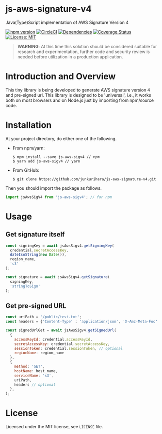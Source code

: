# js-aws-signature-v4
Java(Type)Script implementation of AWS Signature Version 4

[![npm version](https://badge.fury.io/js/js-aws-sigv4.svg)](https://badge.fury.io/js/js-aws-sigv4)
[![CircleCI](https://circleci.com/gh/junkurihara/js-aws-signature-v4.svg?style=svg)](https://circleci.com/gh/junkurihara/js-aws-signature-v4)
[![Dependencies](https://david-dm.org/junkurihara/js-aws-signature-v4.svg)](https://david-dm.org/junkurihara/js-aws-signature-v4)
[![Coverage Status](https://coveralls.io/repos/github/junkurihara/js-aws-signature-v4/badge.svg?branch=develop)](https://coveralls.io/github/junkurihara/js-aws-signature-v4?branch=develop)
[![License: MIT](https://img.shields.io/badge/License-MIT-yellow.svg)](https://opensource.org/licenses/MIT)


> **WARNING**: At this time this solution should be considered suitable for research and experimentation, further code and security review is needed before utilization in a production application.

# Introduction and Overview
This tiny library is being developed to generate AWS signature version 4 and pre-signed url. This library is designed to be 'universal', i.e., it works both on most browsers and on Node.js just by importing from npm/source code.


# Installation
At your project directory, do either one of the following.

- From npm/yarn:
  
  ```shell
  $ npm install --save js-aws-sigv4 // npm
  $ yarn add js-aws-sigv4 // yarn
  ```
  
- From GitHub:
  ```shell
  $ git clone https://github.com/junkurihara/js-aws-signature-v4.git
  ```
  
Then you should import the package as follows.
```javascript
import jsAwsSigV4 from 'js-aws-sigv4'; // for npm
```
  
# Usage
## Get signature itself
```javascript
const signingKey = await jsAwsSigv4.getSigningKey(
  credential.secretAccessKey,
  dateIsoString(new Date()),
  region_name,
  's3'
);

const signature = await jsAwsSigv4.getSignature(
  signingKey,
  'stringToSign'
);
```

## Get pre-signed URL
```javascript
const uriPath = '/public/test.txt';
const headers = {'Content-Type' : 'application/json', 'X-Amz-Meta-Foo': 'barbaz', 'X-Amz-Meta-Foobar': 'bazbaz'};

const signedUrlGet = await jsAwsSigv4.getSignedUrl(
  {
    accessKeyId: credential.accessKeyId,
    secretAccessKey: credential.secretAccessKey,
    sessionToken: credential.sessionToken, // optional
    regionName: region_name
  },
  {
    method: 'GET',
    hostName: host_name,
    serviceName: 's3',
    uriPath,
    headers // optional
  },
);

```

# License
Licensed under the MIT license, see `LICENSE` file.
